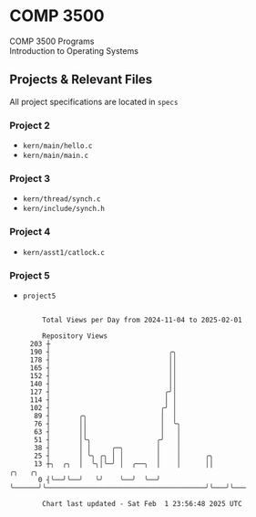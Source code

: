 # COMP 3500
COMP 3500 Programs  
Introduction to Operating Systems  
## Projects & Relevant Files
All project specifications are located in `specs`
### Project 2
- `kern/main/hello.c`
- `kern/main/main.c`
### Project 3
- `kern/thread/synch.c`
- `kern/include/synch.h`
### Project 4
- `kern/asst1/catlock.c`
### Project 5
- `project5`

```

        Total Views per Day from 2024-11-04 to 2025-02-01

        Repository Views
     203 ┼
     190 ┤                             ╭╮
     178 ┤                             ││
     165 ┤                             ││
     152 ┤                             ││
     140 ┤                             ││
     127 ┤                            ╭╯│
     114 ┤                            │ │
     102 ┤                           ╭╯ │
      89 ┤       ╭╮                  │  │
      76 ┤       ││                  │  ╰╮
      63 ┤       ││                  │   │
      51 ┤       │╰╮                ╭╯   │
      38 ┤       │ │     ╭─╮        │    │
      25 ┤       │ ╰╮ ╭╮ │ │        │    │      ╭╮
      13 ┼╮  ╭╮  │  ╰╮│╰─╯ │  ╭──╮  │    │      ││                                       ╭╮   ╭╮
       0 ┤╰──╯╰──╯   ╰╯    ╰──╯  ╰──╯    ╰──────╯╰───────────────────────────────────────╯╰───╯╰───

        Chart last updated - Sat Feb  1 23:56:48 2025 UTC
        
```

